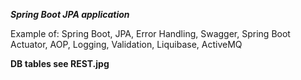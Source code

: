 **_Spring Boot JPA application_**

Example of: Spring Boot, JPA, Error Handling, Swagger, Spring Boot Actuator, AOP, Logging, Validation,  Liquibase, ActiveMQ

**DB tables see REST.jpg**
